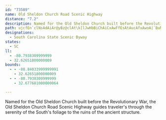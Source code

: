 ```yaml
---
id: "73589"
name: Old Sheldon Church Road Scenic Highway
distance: "7.2"
description: Named for the Old Sheldon Church built before the Revolutionary War, the Old Sheldon Church Road Scenic Highway guides traveler's through the serenity of the South's foliage to the ruins of the ancient structure.
path: ujcfEn`clNsAdAiAr@yBz@clAt\k[lJwHbBiChAiCxAwFfEsAtAucAfxAwoA|`BuNhQcCxD}@fBsD`K
designations:
  - South Carolina State Scenic Byway
states:
  - SC
ll:
  - -80.7938309999999
  - 32.62651800000009
bounds:
  - - -80.84033999999991
    - 32.62651800000009
  - - -80.7938309999999
    - 32.677681000000064

---
```

Named for the Old Sheldon Church built before the Revolutionary War, the Old Sheldon Church Road Scenic Highway guides traveler's through the serenity of the South's foliage to the ruins of the ancient structure.

